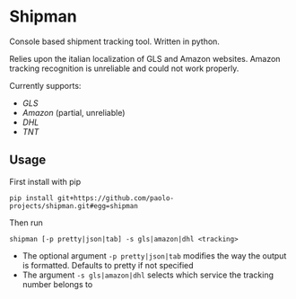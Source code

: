 # Shipman

Console based shipment tracking tool. Written in python.

Relies upon the italian localization of GLS and Amazon websites.
Amazon tracking recognition is unreliable and could not work properly. 

Currently supports:
- *GLS*
- *Amazon* (partial, unreliable)
- *DHL*
- *TNT*

## Usage

First install with pip

```shell
pip install git+https://github.com/paolo-projects/shipman.git#egg=shipman
```

Then run

```shell
shipman [-p pretty|json|tab] -s gls|amazon|dhl <tracking>
```

- The optional argument `-p pretty|json|tab` modifies the way the output is formatted. 
Defaults to pretty if not specified
- The argument `-s gls|amazon|dhl` selects which service the tracking number belongs to